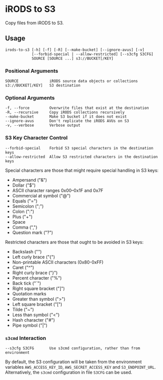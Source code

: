 # iRODS to S3

Copy files from iRODS to S3.

## Usage

    irods-to-s3 [-h] [-f] [-R] [--make-bucket] [--ignore-avus] [-v]
                [--forbid-special | --allow-restricted] [--s3cfg S3CFG]
                SOURCE [SOURCE ...] s3://BUCKET[/KEY]

### Positional Arguments

    SOURCE              iRODS source data objects or collections
    s3://BUCKET[/KEY]   S3 destination

### Optional Arguments

    -f, --force         Overwrite files that exist at the destination
    -R, --recursive     Copy iRODS collections recursively
    --make-bucket       Make S3 bucket if it does not exist
    --ignore-avus       Don't replicate the iRODS AVUs on S3
    -v, --verbose       Verbose output

### S3 Key Character Control

    --forbid-special    Forbid S3 special characters in the destination keys
    --allow-restricted  Allow S3 restricted characters in the destination keys

Special characters are those that might require special handling in S3
keys:

* Ampersand ("&")
* Dollar ("$")
* ASCII character ranges 0x00–0x1F and 0x7F
* Commercial at symbol ("@")
* Equals ("=")
* Semicolon (";")
* Colon (":")
* Plus ("+")
* Space
* Comma (",")
* Question mark ("?")

Restricted characters are those that ought to be avoided in S3 keys:

* Backslash ("\")
* Left curly brace ("{")
* Non-printable ASCII characters (0x80-0xFF)
* Caret ("^")
* Right curly brace ("}")
* Percent character ("%")
* Back tick ("`")
* Right square bracket ("]")
* Quotation marks
* Greater than symbol (">")
* Left square bracket ("[")
* Tilde ("~")
* Less than symbol ("<")
* Hash character ("#")
* Pipe symbol ("|")

### `s3cmd` Interaction

    --s3cfg S3CFG       Use s3cmd configuration, rather than from environment

By default, the S3 configuration will be taken from the environment
variables `AWS_ACCESS_KEY_ID`, `AWS_SECRET_ACCESS_KEY` and
`S3_ENDPOINT_URL`. Alternatively, the `s3cmd` configuration in file
`S3CFG` can be used.
